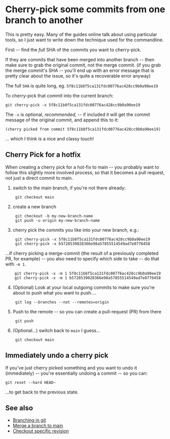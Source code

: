 ﻿# Cherry-pick some commits from one branch to another

This is pretty easy. Many of the guides online talk about using particular tools, so I just want to write down the technique used for the commandline.

First -- find the *full* SHA of the commits you want to cherry-pick.

If they are commits that have been merged into another branch -- then make sure to grab the original commit, not the merge commit. (if you grab the merge commit's SHA -- you'll end up with an error message that is pretty clear about the issue, so it's quite a recoverable error anyway)

The full `SHA` is quite long, eg. `5f8c11b8f5ca131fdc00776ac428cc9b0a90ee19`

To cherry-pick that commit into the current branch:

	git cherry-pick -x 5f8c11b8f5ca131fdc00776ac428cc9b0a90ee19

The `-x` is optional, *recommended*, -- if included it will get the commit message of the original commit, and append this to it:

	(cherry picked from commit 5f8c11b8f5ca131fdc00776ac428cc9b0a90ee19)

... which I think is a nice and classy touch!

## Cherry Pick for a hotfix

When creating a cherry pick for a hot-fix to main -- you probably want to follow this slightly more involved process, so that it becomes a pull request, not just a direct commit to main.

1. switch to the main branch, if you're not there already:

		git checkout main

2. create a new branch

		git checkout -b my-new-branch-name
		git push -u origin my-new-branch-name

3. cherry pick the commits you like into your new branch, e.g.:

		git cherry-pick -x 5f8c11b8f5ca131fdc00776ac428cc9b0a90ee19
		git cherry-pick -x b5728539028366e98a57855514549ad7e0776458

...If cherry picking a merge-commit (the result of a previously completed PR, for example) -- you also need to specify which side to take -- do that with `-m 1`.

		git cherry-pick -x -m 1 5f8c11b8f5ca131fdc00776ac428cc9b0a90ee19
		git cherry-pick -x -m 1 b5728539028366e98a57855514549ad7e0776458


4. (Optional) Look at your local outgoing commits to make sure you're about to push what you want to push....

		git log --branches --not --remotes=origin

5. Push to the remote -- so you can create a pull-request (PR) from there

		git push

6. (Optional...) switch back to `main` I guess...

		git checkout main


## Immediately undo a cherry pick

If you've just cherry picked something and you want to undo it (immediately) -- you're essentially undoing a commit -- so you can:

	git reset --hard HEAD~

...to get back to the previous state.


## See also

- [Branching in git](branch.md)
- [Merge a branch to main](merge_branch_to_main.md)
- [Checkout specific revision](checkout-specific-revision.md)
